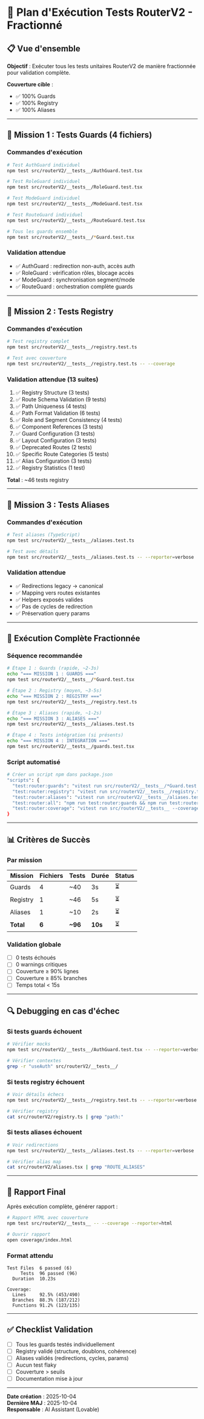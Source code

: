 # 🧪 Plan d'Exécution Tests RouterV2 - Fractionné

## 📋 Vue d'ensemble

**Objectif** : Exécuter tous les tests unitaires RouterV2 de manière fractionnée pour validation complète.

**Couverture cible** : 
- ✅ 100% Guards
- ✅ 100% Registry 
- ✅ 100% Aliases

---

## 🎯 Mission 1 : Tests Guards (4 fichiers)

### Commandes d'exécution

```bash
# Test AuthGuard individuel
npm test src/routerV2/__tests__/AuthGuard.test.tsx

# Test RoleGuard individuel  
npm test src/routerV2/__tests__/RoleGuard.test.tsx

# Test ModeGuard individuel
npm test src/routerV2/__tests__/ModeGuard.test.tsx

# Test RouteGuard individuel
npm test src/routerV2/__tests__/RouteGuard.test.tsx

# Tous les guards ensemble
npm test src/routerV2/__tests__/*Guard.test.tsx
```

### Validation attendue
- ✅ AuthGuard : redirection non-auth, accès auth
- ✅ RoleGuard : vérification rôles, blocage accès
- ✅ ModeGuard : synchronisation segment/mode
- ✅ RouteGuard : orchestration complète guards

---

## 🎯 Mission 2 : Tests Registry

### Commandes d'exécution

```bash
# Test registry complet
npm test src/routerV2/__tests__/registry.test.ts

# Test avec couverture
npm test src/routerV2/__tests__/registry.test.ts -- --coverage
```

### Validation attendue (13 suites)
1. ✅ Registry Structure (3 tests)
2. ✅ Route Schema Validation (9 tests)
3. ✅ Path Uniqueness (4 tests)
4. ✅ Path Format Validation (6 tests)
5. ✅ Role and Segment Consistency (4 tests)
6. ✅ Component References (3 tests)
7. ✅ Guard Configuration (3 tests)
8. ✅ Layout Configuration (3 tests)
9. ✅ Deprecated Routes (2 tests)
10. ✅ Specific Route Categories (5 tests)
11. ✅ Alias Configuration (3 tests)
12. ✅ Registry Statistics (1 test)

**Total** : ~46 tests registry

---

## 🎯 Mission 3 : Tests Aliases

### Commandes d'exécution

```bash
# Test aliases (TypeScript)
npm test src/routerV2/__tests__/aliases.test.ts

# Test avec détails
npm test src/routerV2/__tests__/aliases.test.ts -- --reporter=verbose
```

### Validation attendue
- ✅ Redirections legacy → canonical
- ✅ Mapping vers routes existantes
- ✅ Helpers exposés valides
- ✅ Pas de cycles de redirection
- ✅ Préservation query params

---

## 🚀 Exécution Complète Fractionnée

### Séquence recommandée

```bash
# Étape 1 : Guards (rapide, ~2-3s)
echo "=== MISSION 1 : GUARDS ==="
npm test src/routerV2/__tests__/*Guard.test.tsx

# Étape 2 : Registry (moyen, ~3-5s)
echo "=== MISSION 2 : REGISTRY ==="
npm test src/routerV2/__tests__/registry.test.ts

# Étape 3 : Aliases (rapide, ~1-2s)
echo "=== MISSION 3 : ALIASES ==="
npm test src/routerV2/__tests__/aliases.test.ts

# Étape 4 : Tests intégration (si présents)
echo "=== MISSION 4 : INTEGRATION ==="
npm test src/routerV2/__tests__/guards.test.tsx
```

### Script automatisé

```bash
# Créer un script npm dans package.json
"scripts": {
  "test:router:guards": "vitest run src/routerV2/__tests__/*Guard.test.tsx",
  "test:router:registry": "vitest run src/routerV2/__tests__/registry.test.ts",
  "test:router:aliases": "vitest run src/routerV2/__tests__/aliases.test.ts",
  "test:router:all": "npm run test:router:guards && npm run test:router:registry && npm run test:router:aliases",
  "test:router:coverage": "vitest run src/routerV2/__tests__ --coverage"
}
```

---

## 📊 Critères de Succès

### Par mission

| Mission | Fichiers | Tests | Durée | Status |
|---------|----------|-------|-------|--------|
| Guards  | 4        | ~40   | 3s    | ⏳     |
| Registry| 1        | ~46   | 5s    | ⏳     |
| Aliases | 1        | ~10   | 2s    | ⏳     |
| **Total** | **6** | **~96** | **10s** | ⏳ |

### Validation globale

- [ ] 0 tests échoués
- [ ] 0 warnings critiques
- [ ] Couverture ≥ 90% lignes
- [ ] Couverture ≥ 85% branches
- [ ] Temps total < 15s

---

## 🔍 Debugging en cas d'échec

### Si tests guards échouent
```bash
# Vérifier mocks
npm test src/routerV2/__tests__/AuthGuard.test.tsx -- --reporter=verbose

# Vérifier contextes
grep -r "useAuth" src/routerV2/__tests__/
```

### Si tests registry échouent
```bash
# Voir détails échecs
npm test src/routerV2/__tests__/registry.test.ts -- --reporter=verbose

# Vérifier registry
cat src/routerV2/registry.ts | grep "path:"
```

### Si tests aliases échouent
```bash
# Voir redirections
npm test src/routerV2/__tests__/aliases.test.ts -- --reporter=verbose

# Vérifier alias map
cat src/routerV2/aliases.tsx | grep "ROUTE_ALIASES"
```

---

## 📝 Rapport Final

Après exécution complète, générer rapport :

```bash
# Rapport HTML avec couverture
npm test src/routerV2/__tests__ -- --coverage --reporter=html

# Ouvrir rapport
open coverage/index.html
```

### Format attendu

```
Test Files  6 passed (6)
     Tests  96 passed (96)
  Duration  10.23s

Coverage:
  Lines     92.5% (453/490)
  Branches  88.3% (187/212)
  Functions 91.2% (123/135)
```

---

## ✅ Checklist Validation

- [ ] Tous les guards testés individuellement
- [ ] Registry validé (structure, doublons, cohérence)
- [ ] Aliases validés (redirections, cycles, params)
- [ ] Aucun test flaky
- [ ] Couverture > seuils
- [ ] Documentation mise à jour

---

**Date création** : 2025-10-04  
**Dernière MAJ** : 2025-10-04  
**Responsable** : AI Assistant (Lovable)
